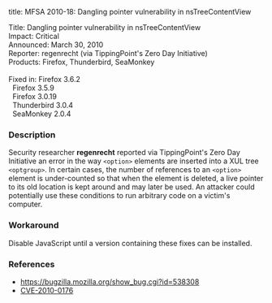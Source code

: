 title: MFSA 2010-18: Dangling pointer vulnerability in nsTreeContentView

<p>
<span class="label">Title:</span>      Dangling pointer vulnerability in nsTreeContentView<br/>
<span class="label">Impact:</span>     Critical<br/>
<span class="label">Announced:</span>  March 30, 2010<br/>
<span class="label">Reporter:</span>   regenrecht (via TippingPoint's Zero Day Initiative)<br/>
<span class="label">Products:</span>   Firefox, Thunderbird, SeaMonkey<br/>
<br/>
<span class="label">Fixed in:</span>   Firefox 3.6.2<br/>
<span class="label">&#160;</span>      Firefox 3.5.9<br/>
<span class="label">&#160;</span>      Firefox 3.0.19<br/>
<span class="label">&#160;</span>      Thunderbird 3.0.4<br/>
<span class="label">&#160;</span>      SeaMonkey 2.0.4<br/>
</p>


<h3>Description</h3>

<p>Security researcher <strong>regenrecht</strong> reported via
TippingPoint's Zero Day Initiative an error in the
way <code>&lt;option&gt;</code> elements are inserted into a XUL
tree <code>&lt;optgroup&gt;</code>.  In certain cases, the number of
references to an <code>&lt;option&gt;</code> element is under-counted so
that when the element is deleted, a live pointer to its old location
is kept around and may later be used.  An attacker could potentially
use these conditions to run arbitrary code on a victim's computer.</p>

<h3>Workaround</h3>

<p>Disable JavaScript until a version containing these fixes can be
installed.</p>

<h3>References</h3>

<ul>
  <li><a href="https://bugzilla.mozilla.org/show_bug.cgi?id=538308">https://bugzilla.mozilla.org/show_bug.cgi?id=538308</a></li>
  <li><a class="ex-ref" href="http://cve.mitre.org/cgi-bin/cvename.cgi?name=CVE-2010-0176">CVE-2010-0176</a></li>
</ul>




